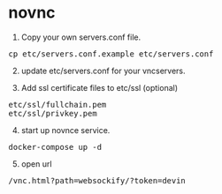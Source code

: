 # novnc

1. Copy your own servers.conf file.
<pre>
cp etc/servers.conf.example etc/servers.conf
</pre>

2. update etc/servers.conf for your vncservers.

3. Add ssl certificate files to etc/ssl (optional)
<pre>
etc/ssl/fullchain.pem
etc/ssl/privkey.pem
</pre>

4. start up novnce service.
<pre>
docker-compose up -d
</pre>

5. open url
<pre>
/vnc.html?path=websockify/?token=devin
</pre>
